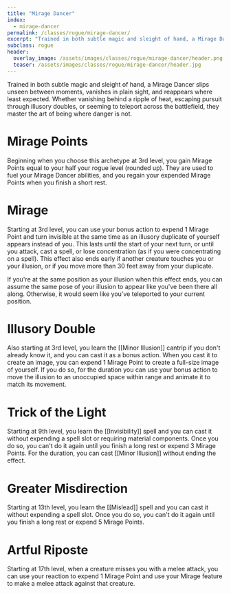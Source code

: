 ```yaml
---
title: "Mirage Dancer"
index:
  - mirage-dancer
permalink: /classes/rogue/mirage-dancer/
excerpt: "Trained in both subtle magic and sleight of hand, a Mirage Dancer slips unseen between moments, vanishes in plain sight, and reappears where least expected."
subclass: rogue
header:
  overlay_image: /assets/images/classes/rogue/mirage-dancer/header.png
  teaser: /assets/images/classes/rogue/mirage-dancer/header.jpg
---
```

Trained in both subtle magic and sleight of hand, a Mirage Dancer slips unseen between moments, vanishes in plain sight, and reappears where least expected. Whether vanishing behind a ripple of heat, escaping pursuit through illusory doubles, or seeming to teleport across the battlefield, they master the art of being where danger is not.

# Mirage Points
Beginning when you choose this archetype at 3rd level, you gain Mirage Points equal to your half your rogue level (rounded up). They are used to fuel your Mirage Dancer abilities, and you regain your expended Mirage Points when you finish a short rest.

# Mirage
Starting at 3rd level, you can use your bonus action to expend 1 Mirage Point and turn invisible at the same time as an illusory duplicate of yourself appears instead of you. This lasts until the start of your next turn, or until you attack, cast a spell, or lose concentration (as if you were concentrating on a spell). This effect also ends early if another creature touches you or your illusion, or if you move more than 30 feet away from your duplicate.

If you're at the same position as your illusion when this effect ends, you can assume the same pose of your illusion to appear like you've been there all along. Otherwise, it would seem like you've teleported to your current position.

# Illusory Double
Also starting at 3rd level, you learn the [[Minor Illusion]] cantrip if you don't already know it, and you can cast it as a bonus action. When you cast it to create an image, you can expend 1 Mirage Point to create a full-size image of yourself. If you do so, for the duration you can use your bonus action to move the illusion to an unoccupied space within range and animate it to match its movement.

# Trick of the Light
Starting at 9th level, you learn the [[Invisibility]] spell and you can cast it without expending a spell slot or requiring material components. Once you do so, you can't do it again until you finish a long rest or expend 3 Mirage Points. For the duration, you can cast [[Minor Illusion]] without ending the effect.

# Greater Misdirection
Starting at 13th level, you learn the [[Mislead]] spell and you can cast it without expending a spell slot. Once you do so, you can't do it again until you finish a long rest or expend 5 Mirage Points.

# Artful Riposte 
Starting at 17th level, when a creature misses you with a melee attack, you can use your reaction to expend 1 Mirage Point and use your Mirage feature to make a melee attack against that creature.